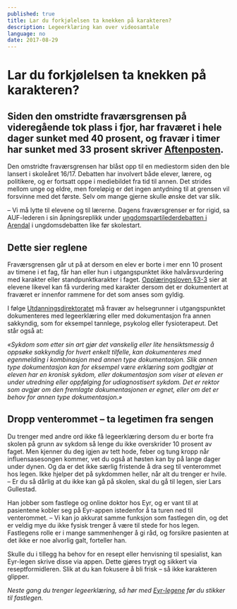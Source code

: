 ```yaml
---
published: true
title: Lar du forkjølelsen ta knekken på karakteren?
description: Legeerklæring kan over videosamtale
language: no
date: 2017-08-29
---
```


# Lar du forkjølelsen ta knekken på karakteren?

## Siden den omstridte fraværsgrensen på videregående tok plass i fjor, har fraværet i hele dager sunket med 40 prosent, og fravær i timer har sunket med 33 prosent skriver [Aftenposten](https://www.aftenposten.no/meninger/debatt/i/7r4mV/En-fravarsgrense-som-virker--Torbjorn-Roe-Isaksen). 

Den omstridte fraværsgrensen har blåst opp til en mediestorm siden den ble lansert i skoleåret 16/17. Debatten har involvert både elever, lærere, og politikere, og er fortsatt oppe i mediebildet fra tid til annen. Det strides mellom unge og eldre, men foreløpig er det ingen antydning til at grensen vil forsvinne med det første. Selv om mange gjerne skulle ønske det var slik. 

– Vi må lytte til elevene og til lærerne. Dagens fraværsgrenser er for rigid, sa AUF-lederen i sin åpningsreplikk under [ungdomspartilederdebatten i Arendal](https://www.aftenposten.no/meninger/sid/i/QLm5P/Ungdomspartilederdebatten-Morgendagens-toppolitikere-om-fravarsgrense_-oljeboring-og-velferdskutt) i ungdomsdebatten like før skolestart. 


## Dette sier reglene 

Fraværsgrensen går ut på at dersom en elev er borte i mer enn 10 prosent av timene i et fag, får han eller hun i utgangspunktet ikke halvårsvurdering med karakter eller standpunktkarakter i faget. [Opplæringsloven §3-3](https://lovdata.no/dokument/SF/forskrift/2006-06-23-724/KAPITTEL_4#KAPITTEL_4) sier at elevene likevel kan få vurdering med karakter dersom det er dokumentert at fraværet er innenfor rammene for det som anses som gyldig. 

I følge [Utdanningsdirektoratet](https://www.udir.no/regelverk-og-tilsyn/finn-regelverk/etter-tema/Vitnemal/fravarsgrense---udir-3-2016/hva-omfattes-av-fravarsgrensen/#skal-fravaret-unntas-ma-det-dokumenteres) må fravær av helsegrunner i utgangspunktet dokumenteres med legeerklæring eller med dokumentasjon fra annen sakkyndig, som for eksempel tannlege, psykolog eller fysioterapeut. Det står også at: 

*«Sykdom som etter sin art gjør det vanskelig eller lite hensiktsmessig å oppsøke sakkyndig for hvert enkelt tilfelle, kan dokumenteres med egenmelding i kombinasjon med annen type dokumentasjon. Slik annen type dokumentasjon kan for eksempel være erklæring som godtgjør at eleven har en kronisk sykdom, eller dokumentasjon som viser at eleven er under utredning eller oppfølging for udiagnostisert sykdom. Det er rektor som avgjør om den fremlagte dokumentasjonen er egnet, eller om det er behov for annen type dokumentasjon.»*


## Dropp venterommet – ta legetimen fra sengen

Du trenger med andre ord ikke få legeerklæring dersom du er borte fra skolen på grunn av sykdom så lenge du ikke overskrider 10 prosent av faget. Men kjenner du deg igjen av tett hode, feber og tung kropp når influensasesongen kommer, vet du også at høsten kan by på lange dager under dynen. Og da er det ikke særlig fristende å dra seg til venterommet hos legen. Ikke hjelper det på sykdommen heller, når alt du trenger er hvile. 
– Er du så dårlig at du ikke kan gå på skolen, skal du gå til legen, sier Lars Gullestad. 

Han jobber som fastlege og online doktor hos Eyr, og er vant til at pasientene kobler seg på Eyr-appen istedenfor å ta turen ned til venterommet. 
– Vi kan jo akkurat samme funksjon som fastlegen din, og det er veldig mye du ikke fysisk trenger å være til stede for hos legen. Fastlegens rolle er i mange sammenhenger å gi råd, og forsikre pasienten at det ikke er noe alvorlig galt, forteller han. 

Skulle du i tillegg ha behov for en resept eller henvisning til spesialist, kan Eyr-legen skrive disse via appen. Dette gjøres trygt og sikkert via reseptformidleren. Slik at du kan fokusere å bli frisk – så ikke karakteren glipper. 


*Neste gang du trenger legeerklæring, så hør med* [*Eyr-legene*](https://eyr.md/no/) *før du stikker til fastlegen.* 
